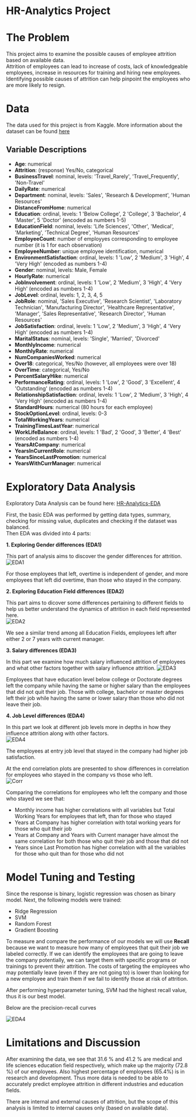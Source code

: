 # HR-Analytics Project


# The Problem

This project aims to examine the possible causes of employee attrition based on available data.  
Attrition of employees can lead to increase of costs, lack of knowledgeable employees, increase in resources for training and hiring new employees.  
Identifying possible causes of attrition can help pinpoint the employees who are more likely to resign.  

# Data
 
The data used for this project is from Kaggle. More information about the dataset can be found [here](https://www.kaggle.com/pavansubhasht/ibm-hr-analytics-attrition-dataset)

## Variable Descriptions

- **Age**: numerical	  
- **Attrition**: (response) Yes/No, categorical	  
- **BusinessTravel**: nominal, levels: 'Travel_Rarely', 'Travel_Frequently', 'Non-Travel'   
- **DailyRate**: numerical  
- **Department**: nominal, levels: 'Sales', 'Research & Development', 'Human Resources'  
- **DistanceFromHome**: numerical	  
- **Education**: ordinal, levels: 1 'Below College', 2 'College', 3 'Bachelor', 4 'Master', 5 'Doctor' (encoded as numbers 1-5)  
- **EducationField**: nominal, levels: 'Life Sciences', 'Other', 'Medical', 'Marketing', 'Technical Degree', 'Human Resources'	  
- **EmployeeCount**: number of employyes corresponding to employee number (it is 1 for each observation)  
- **EmployeeNumber**: unique employee identification, numerical  
- **EnvironmentSatisfaction**: ordinal, levels: 1 'Low', 2 'Medium', 3 'High', 4 'Very High' (encoded as numbers 1-4)  
- **Gender**: nominal, levels: Male, Female	  
- **HourlyRate**: numerical	  
- **JobInvolvement**: ordinal, levels: 1 'Low', 2 'Medium', 3 'High', 4 'Very High' (encoded as numbers 1-4)  
- **JobLevel**: ordinal, levels: 1, 2, 3, 4, 5	  
- **JobRole**: nominal, 'Sales Executive', 'Research Scientist', 'Laboratory Technician', 'Manufacturing Director', 'Healthcare Representative', 'Manager', 'Sales Representative', 'Research Director', 'Human Resources'	  
- **JobSatisfaction**: ordinal, levels: 1 'Low', 2 'Medium', 3 'High', 4 'Very High' (encoded as numbers 1-4)	  
- **MaritalStatus**: nominal, levels: 'Single', 'Married', 'Divorced'	  
- **MonthlyIncome**: numerical	  
- **MonthlyRate**: numerical  
- **NumCompaniesWorked**: numerical	  
- **Over18**: categorical, Yes/No (however, all employees were over 18)	  
- **OverTime**: categorical, Yes/No  
- **PercentSalaryHike**: numerical	  
- **PerformanceRating**: ordinal, levels: 1 'Low', 2 'Good', 3 'Excellent', 4 'Outstanding' (encoded as numbers 1-4)	 
- **RelationshipSatisfaction**: ordinal, levels: 1 'Low', 2 'Medium', 3 'High', 4 'Very High' (encoded as numbers 1-4)	 	
- **StandardHours**: numerical (80 hours for each employee)	  
- **StockOptionLevel**: ordinal, levels: 0-3	  
- **TotalWorkingYears**: numerical	  
- **TrainingTimesLastYear**: numerical		  
- **WorkLifeBalance**: ordinal, levels: 1 'Bad', 2 'Good', 3 'Better', 4 'Best' (encoded as numbers 1-4)	  
- **YearsAtCompany**: numerical		  
- **YearsInCurrentRole**: numerical		  
- **YearsSinceLastPromotion**: numerical		
- **YearsWithCurrManager**: numerical	  

# Exploratory Data Analysis

Exploratory Data Analysis can be found here: [HR-Analytics-EDA](https://github.com/vita-levytska/HR-Analytics/blob/main/HR-Analytics-Models.ipynb)   

First, the basic EDA was performed by getting data types, summary, checking for missing value, duplicates and checking if the dataset was balanced.   
Then EDA was divided into 4 parts:   

**1. Exploring Gender differences (EDA1)**      

This part of analysis aims to discover the gender differences for attrition. 
![EDA1](https://github.com/vita-levytska/HR-Analytics/blob/main/Visualizations/eda1_overtime.jpeg)

For those employees that left, overtime is independent of gender, and more employees that left did overtime, than those who stayed in the company. 

**2. Exploring Education Field differences (EDA2)**

This part aims to dicover some differences pertaining to  different fields to help us better understand the dynamics of attrition in each field represented here.    
![EDA2](https://github.com/vita-levytska/HR-Analytics/blob/main/Visualizations/eda2_years_curr_manager.jpeg)

We see a similar trend among all Education Fields, employees left after either 2 or 7 years with current manager.

**3. Salary differences (EDA3)**

In this part we examine how much salary influenced attrition of employees and what other factors together with salary influence attrition. 
![EDA3](https://github.com/vita-levytska/HR-Analytics/blob/main/Visualizations/eda3_education.jpeg)

Employees that have education level below college or Doctorate degrees left the company while having the same  or higher salary than the employees that did not quit their job. Those with college, bachelor or master degrees left their job while having the same or lower salary than those who did not leave their job. 

**4. Job Level differences (EDA4)**   

In this part we look at different job levels more in depths in how they influence attrition along with other factors.    
![EDA4](https://github.com/vita-levytska/HR-Analytics/blob/main/Visualizations/eda4_job_satisfaction.jpeg)

The employees at entry job level that stayed in the company had higher job satisfaction.

At the end correlation plots are presented to show differences in correlation for employees who stayed in the company vs those who left.    
![Corr](https://github.com/vita-levytska/HR-Analytics/blob/main/Visualizations/corr_plot.jpeg)

Comparing the correlations for employees who left the company and those who stayed we see that:
- Monthly income has higher correlations with all variables but Total Working Years for employees that left, than for those who stayed
- Years at Company has higher correlation with total working years for those who quit their job
- Years at Company and Years with Current manager have almost the same correlation for both those who quit their job and those that did not
- Years since Last Promotion has higher correlation with all the variables for those who quit than for those who did not


# Model Tuning and Testing

Since the response is binary, logistic regression was chosen as binary model. Next, the following models were trained:
- Ridge Regression
- SVM
- Random Forest
- Gradient Boosting

To measure and compare the performance of our models we will use **Recall** because we want to measure how many of employees that quit their job we labeled correctly. If we can identify the employees that are going to leave the company potentially, we can target them with specific programs or trainings to prevent their attrition. The costs of targeting the employees who may potentially leave (even if they are not going to) is lower than looking for a new employee and train them if we fail to identify those at risk of attrition.   

After performing hyperparameter tuning, SVM had the highest recall value, thus it is our best model. 

Below are the precision-recall curves

![EDA4](https://github.com/vita-levytska/HR-Analytics/blob/main/Visualizations/pr_curve.jpeg)


# Limitations and Discussion

After examining the data, we see that 31.6 % and 41.2 % are medical and life sciences education field respectively, which make up the majority (72.8 %) of our employees. Also highest percentage of employees (65.4%) is in research and development. Thus more data is needed to be able to accurately predict employee attrition in different industries and education fields.     

There are internal and external causes of attrition, but the scope of this analysis is limited to internal causes only (based on available data).    


